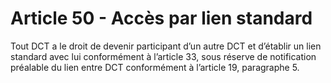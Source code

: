 # Article 50 - Accès par lien standard


Tout DCT a le droit de devenir participant d’un autre DCT et d’établir un lien standard avec lui conformément à l’article 33, sous réserve de notification préalable du lien entre DCT conformément à l’article 19, paragraphe 5.
